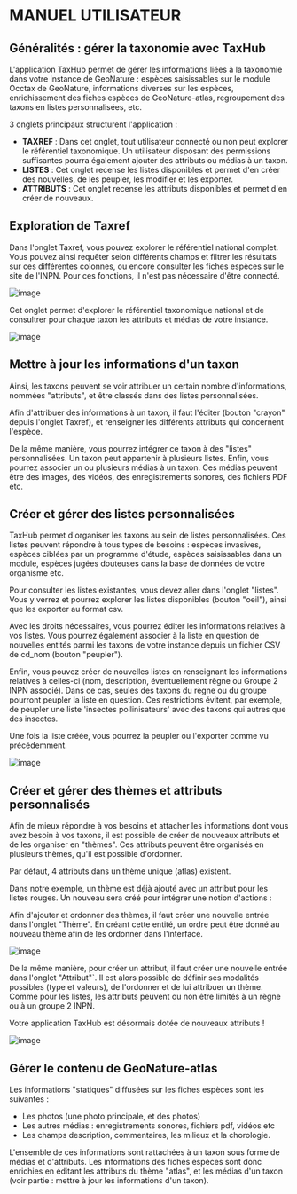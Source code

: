 # MANUEL UTILISATEUR

## Généralités : gérer la taxonomie avec TaxHub

L'application TaxHub permet de gérer les informations liées à la
taxonomie dans votre instance de GeoNature : espèces saisissables sur le
module Occtax de GeoNature, informations diverses sur les espèces,
enrichissement des fiches espèces de GeoNature-atlas, regroupement des
taxons en listes personnalisées, etc.

3 onglets principaux structurent l'application :

-   **TAXREF** : Dans cet onglet, tout utilisateur connecté ou non peut
    explorer le référentiel taxonomique. Un utilisateur disposant des
    permissions suffisantes pourra également ajouter des attributs ou médias à un taxon. 
-   **LISTES** : Cet onglet recense les listes disponibles et permet d'en
    créer des nouvelles, de les peupler, les modifier et les exporter.
-   **ATTRIBUTS** : Cet onglet recense les attributs disponibles et permet d'en
    créer de nouveaux.

## Exploration de Taxref

Dans l'onglet Taxref, vous pouvez explorer le référentiel national
complet. Vous pouvez ainsi requêter selon différents champs et filtrer les résultats sur
ces différentes colonnes, ou encore consulter les fiches espèces sur le
site de l'INPN. Pour ces fonctions, il n'est pas nécessaire d'être
connecté.

![image](https://github.com/PnX-SI/TaxHub/blob/master/docs/images/explore_taxref.gif)

Cet onglet permet d'explorer le référentiel taxonomique national et de consultrer pour chaque taxon les attributs et médias de votre instance.

![image](images/detail_taxon.gif)


## Mettre à jour les informations d'un taxon

Ainsi, les taxons peuvent se voir attribuer un certain nombre
d'informations, nommées "attributs", et être classés dans des listes
personnalisées.

Afin d'attribuer des informations à un taxon, il faut l'éditer (bouton "crayon" 
depuis l'onglet Taxref), et renseigner
les différents attributs qui concernent l'espèce.

De la même manière, vous pourrez intégrer ce taxon à des "listes"
personnalisées. Un taxon peut appartenir à plusieurs listes. Enfin, vous
pourrez associer un ou plusieurs médias à un taxon. Ces médias peuvent
être des images, des vidéos, des enregistrements sonores, des fichiers
PDF etc.


## Créer et gérer des listes personnalisées

TaxHub permet d'organiser les taxons au sein de listes personnalisées.
Ces listes peuvent répondre à tous types de besoins : espèces invasives,
espèces ciblées par un programme d'étude, espèces saisissables dans un
module, espèces jugées douteuses dans la base de données de votre
organisme etc.

Pour consulter les listes existantes, vous devez aller dans l'onglet
"listes". Vous y verrez et pourrez explorer les listes disponibles
(bouton "oeil"), ainsi que les exporter au format csv.

Avec les droits nécessaires, vous pourrez éditer les informations
relatives à vos listes. Vous pourrez également associer à la liste en
question de nouvelles entités parmi les taxons de votre instance depuis un fichier CSV de cd_nom (bouton
"peupler").

Enfin, vous pouvez créer de nouvelles listes en renseignant les
informations relatives à celles-ci (nom, description, éventuellement
règne ou Groupe 2 INPN associé). Dans
ce cas, seules des taxons du règne ou du groupe pourront peupler la
liste en question. Ces restrictions évitent, par exemple, de peupler une
liste 'insectes pollinisateurs' avec des taxons qui autres que des
insectes.

Une fois la liste créée, vous pourrez la peupler ou l'exporter comme vu
précédemment.

![image](images/create_use_lists.gif)

## Créer et gérer des thèmes et attributs personnalisés

Afin de mieux répondre à vos besoins et attacher les informations dont
vous avez besoin à vos taxons, il est possible de créer de nouveaux
attributs et de les organiser en "thèmes". Ces attributs peuvent être
organisés en plusieurs thèmes, qu'il est possible d'ordonner.

Par défaut, 4 attributs dans un thème unique (atlas) existent.

Dans notre exemple, un thème est déjà ajouté avec un attribut pour les
listes rouges. Un nouveau sera créé pour intégrer une notion d'actions
:

Afin d'ajouter et ordonner des thèmes, il faut créer une nouvelle
entrée dans l'onglet "Thème". En créant cette
entité, un ordre peut être donné au nouveau thème afin de les ordonner
dans l'interface.

![image](images/create_theme.gif)

De la même manière, pour créer un attribut, il faut créer une nouvelle
entrée dans l'onglet "Attribut"`. Il est alors possible de définir ses modalités possibles
(type et valeurs), de l'ordonner et de lui attribuer un thème. Comme
pour les listes, les attributs peuvent ou non être limités à un règne ou
à un groupe 2 INPN.

Votre application TaxHub est désormais dotée de nouveaux attributs !

![image](images/create_attribut.gif)


## Gérer le contenu de GeoNature-atlas

Les informations "statiques" diffusées sur les fiches espèces sont les
suivantes :

-   Les photos (une photo principale, et des photos)
-   Les autres médias : enregistrements sonores, fichiers pdf, vidéos
    etc
-   Les champs description, commentaires, les milieux et la chorologie.

L'ensemble de ces informations sont rattachées à un taxon sous forme de
médias et d'attributs. Les informations des fiches espèces sont donc
enrichies en éditant les attributs du thème "atlas", et les médias
d'un taxon (voir partie : mettre à jour les informations d'un taxon).
